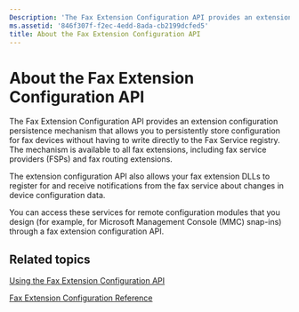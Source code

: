 ```yaml
---
Description: 'The Fax Extension Configuration API provides an extension configuration persistence mechanism that allows you to persistently store configuration for fax devices without having to write directly to the Fax Service registry.'
ms.assetid: '846f307f-f2ec-4edd-8ada-cb2199dcfed5'
title: About the Fax Extension Configuration API
---
```


# About the Fax Extension Configuration API

The Fax Extension Configuration API provides an extension configuration persistence mechanism that allows you to persistently store configuration for fax devices without having to write directly to the Fax Service registry. The mechanism is available to all fax extensions, including fax service providers (FSPs) and fax routing extensions.

The extension configuration API also allows your fax extension DLLs to register for and receive notifications from the fax service about changes in device configuration data.

You can access these services for remote configuration modules that you design (for example, for Microsoft Management Console (MMC) snap-ins) through a fax extension configuration API.

## Related topics

<dl> <dt>

[Using the Fax Extension Configuration API](-mfax-using-the-fax-extension-configuration-api.md)
</dt> <dt>

[Fax Extension Configuration Reference](-mfax-fax-extension-configuration-reference.md)
</dt> </dl>

 

 



